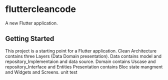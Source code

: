 # fluttercleancode

A new Flutter application.

## Getting Started

This project is a starting point for a Flutter application.
Clean Architecture contains three Layers (Data Domain presentation).
Data contains model and repository_Implementaion and data source.
Domain contains Uscase and repository_Interface and Entities
Presentation contains Bloc state mangment and Widgets and Screens.
unit test
